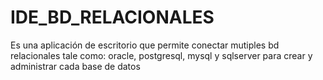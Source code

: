 # IDE_BD_RELACIONALES
Es una aplicación de escritorio que permite conectar mutiples bd relacionales tale como: oracle, postgresql, mysql y sqlserver para crear y administrar cada base de datos
